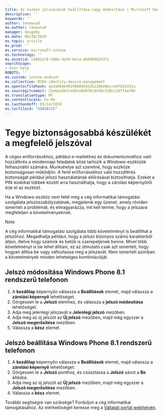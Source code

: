 ```yaml
---
title: Az eszköz jelszavának beállítása vagy módosítása | Microsoft Docs
description: ''
keywords: ''
author: lenewsad
ms.author: lanewsad
manager: dougeby
ms.date: 09/28/2018
ms.topic: article
ms.prod: ''
ms.service: microsoft-intune
ms.technology: ''
ms.assetid: c4801a78-580e-4e3d-beca-0b09b9b2437c
searchScope:
- User help
ROBOTS: ''
ms.custom: intune-enduser
ms.collection: M365-identity-device-management
ms.openlocfilehash: da3a864e492506845432b2106e0ecce4fb2e331a
ms.sourcegitcommit: 25e6aa3bfce58ce8d9f8c054bc338cc3dff4a78b
ms.translationtype: MT
ms.contentlocale: hu-HU
ms.lasthandoff: 03/14/2019
ms.locfileid: "55838115"
---
```

# <a name="make-your-device-safer-with-the-right-password"></a>Tegye biztonságosabbá készülékét a megfelelő jelszóval

A céges erőforrásokhoz, például e-mailekhez és dokumentumokhoz való hozzáférés a mindennapi feladatok közé tartozik a Windows-eszközök felhasználói számára. Munkahelye azt szeretné, hogy eszköze biztonságosan működjön. A fenti erőforrásokhoz való hozzáférés biztonságát például jelszó használatának előírásával biztosíthatja. Ezeket a PIN-kódokat többek között arra használhatja, hogy a zárolási képernyőről érje el az eszközt.

Ha a Windows-eszköz nem felel meg a cég informatikai támogatási szolgálata jelszószabályzatának, megjelenik egy üzenet, amely röviden ismerteti a problémát, és elmagyarázza, mit kell tennie, hogy a jelszava megfeleljen a követelményeknek.

> [!Note]
> A cég informatikai támogatási szolgálata több követelményt is beállíthat a jelszóhoz. Megadhatja például, hogy a jelszó bizonyos számú karakterből álljon, illetve hogy számok és betűk is szerepeljenek benne. Mivel több követelményt is be lehet állítani, ez az útmutató csak azt ismerteti, hogy hogyan állítsa be vagy változtassa meg a jelszavát. Nem ismerteti azonban a követelmények minden lehetséges kombinációját.

## <a name="to-change-your-password-on-windows-phone-81"></a>Jelszó módosítása Windows Phone 8.1 rendszerű telefonon

1. A **kezdőlap** képernyőn válassza a **Beállítások** elemet, majd válassza a **zárolási képernyő** lehetőséget.
2. Görgessen le a **Jelszó** elemhez, és válassza a **jelszó módosítása** lehetőséget.
3. Adja meg jelenlegi jelszavát a **Jelenlegi jelszó** mezőben.
4. Adja meg az új jelszót az **Új jelszó** mezőben, majd még egyszer a **Jelszó megerősítése** mezőben.
4. Válassza a **kész** elemet.

## <a name="to-set-your-password-on-windows-phone-81"></a>Jelszó beállítása Windows Phone 8.1 rendszerű telefonon

1. A **kezdőlap** képernyőn válassza a **Beállítások** elemet, majd válassza a **zárolási képernyő** lehetőséget.
2. Görgessen le a **Jelszó** ponthoz, és csúsztassa a **Jelszó** sávot a **Be** állásba.
3. Adja meg az új jelszót az **Új jelszó** mezőben, majd még egyszer a **Jelszó megerősítése** mezőben.
4. Válassza a **kész** elemet.

További segítségre van szüksége? Forduljon a cég informatikai támogatásához. Az elérhetőségét keresse meg a [Vállalati portál webhelyén](https://go.microsoft.com/fwlink/?linkid=2010980).
